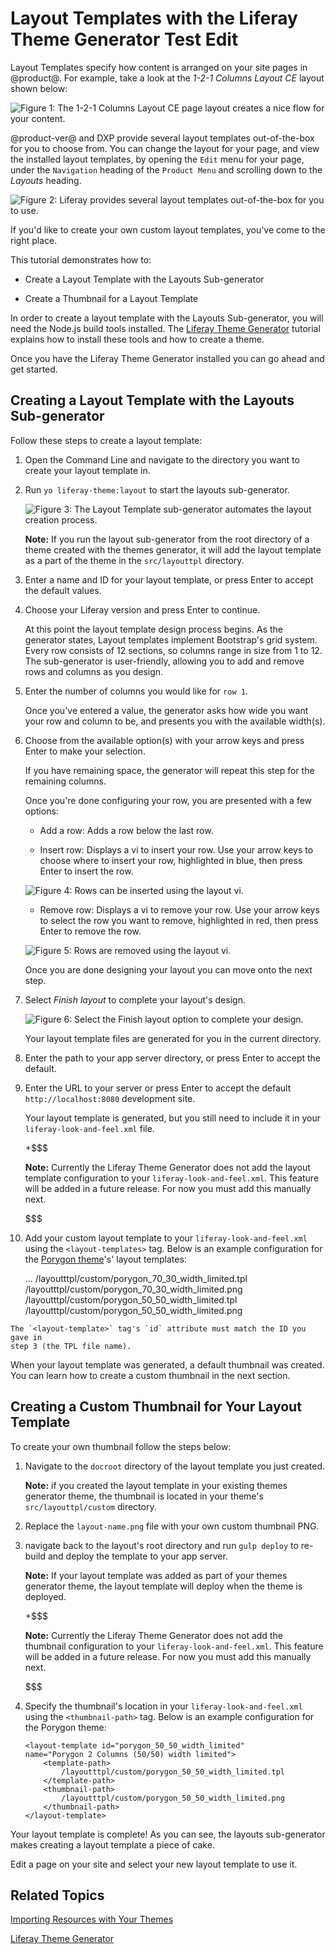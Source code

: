 # Layout Templates with the Liferay Theme Generator Test Edit [](id=creating-layout-templates-with-the-themes-generator-0)

Layout Templates specify how content is arranged on your site pages in @product@.
For example, take a look at the *1-2-1 Columns Layout CE* layout shown below:

![Figure 1: The *1-2-1 Columns Layout CE* page layout creates a nice flow for your content.](../../images/layout-template-1-2-1-columns.png)

@product-ver@ and DXP provide several layout templates out-of-the-box for you to
choose from. You can change the layout for your page, and view the installed
layout templates, by opening the `Edit` menu for your page, under the `Navigation`
heading of the `Product Menu` and scrolling down to the *Layouts* heading.

![Figure 2: Liferay provides several layout templates out-of-the-box for you to use.](../../images/layout-templates.png)

If you'd like to create your own custom layout templates, you've come to the
right place.

This tutorial demonstrates how to:

- Create a Layout Template with the Layouts Sub-generator

- Create a Thumbnail for a Layout Template

In order to create a layout template with the Layouts Sub-generator, you will
need the Node.js build tools installed. The [Liferay Theme Generator](/develop/tutorials/-/knowledge_base/7-0/themes-generator)
tutorial explains how to install these tools and how to create a theme.

Once you have the Liferay Theme Generator installed you can go ahead and get
started.

## Creating a Layout Template with the Layouts Sub-generator [](id=creating-a-layout-template-with-the-layouts-sub-generator)

Follow these steps to create a layout template:

1.  Open the Command Line and navigate to the directory you want to create your
    layout template in.

2.  Run `yo liferay-theme:layout` to start the layouts sub-generator.

    ![Figure 3: The Layout Template sub-generator automates the layout creation process.](../../images/layout-prompt.png)

    **Note:** If you run the layout sub-generator from the root directory of a
    theme created with the themes generator, it will add the layout template as
    a part of the theme in the `src/layouttpl` directory.

3.  Enter a name and ID for your layout template, or press Enter to accept the
    default values.

4.  Choose your Liferay version and press Enter to continue.

    At this point the layout template design process begins. As the generator
    states, Layout templates implement Bootstrap's grid system. Every row
    consists of 12 sections, so columns range in size from 1 to 12. The
    sub-generator is user-friendly, allowing you to add and remove rows and
    columns as you design.

5.  Enter the number of columns you would like for `row 1`.

    Once you've entered a value, the generator asks how wide you want your row
    and column to be, and presents you with the available width(s).

6.  Choose from the available option(s) with your arrow keys and press Enter to
    make your selection.

    If you have remaining space, the generator will repeat this step for the
    remaining columns.

    Once you're done configuring your row, you are presented with a few options:

    - Add a row: Adds a row below the last row.

    - Insert row: Displays a vi to insert your row. Use your arrow keys to
    choose where to insert your row, highlighted in blue, then press Enter to
    insert the row.

    ![Figure 4: Rows can be inserted using the layout vi.](../../images/insert-row.png)

    - Remove row: Displays a vi to remove your row. Use your arrow keys to
    select the row you want to remove, highlighted in red, then press Enter to
    remove the row.

    ![Figure 5: Rows are removed using the layout vi.](../../images/remove-row.png)

    Once you are done designing your layout you can move onto the next step.

7.  Select *Finish layout* to complete your layout's design.

    ![Figure 6: Select the *Finish layout* option to complete your design.](../../images/finish-layout.png)

    Your layout template files are generated for you in the current directory.

8.  Enter the path to your app server directory, or press Enter to accept the
    default.

9.  Enter the URL to your server or press Enter to accept the default
    `http://localhost:8080` development site.

    Your layout template is generated, but you still need to include it in your
    `liferay-look-and-feel.xml` file.

    +$$$

    **Note:** Currently the Liferay Theme Generator does not add the layout
    template configuration to your `liferay-look-and-feel.xml`. This feature
    will be added in a future release. For now you must add this manually next.

    $$$

10.  Add your custom layout template to your `liferay-look-and-feel.xml`
     using the `<layout-templates>` tag. Below is an example configuration for
     the [Porygon theme](https://github.com/liferay/liferay-portal/blob/7.0.x/modules/apps/frontend-theme-porygon/frontend-theme-porygon/src/WEB-INF/liferay-look-and-feel.xml#L16-L27)'s' layout
     templates:

        <theme id="porygon" name="Porygon">
            ...
              <layout-templates>
                <custom>
                  <layout-template id="porygon_70_30_width_limited"
                  name="Porygon 2 Columns (70/30) width limited">
                    <template-path>
                        /layoutttpl/custom/porygon_70_30_width_limited.tpl
                    </template-path>
                    <thumbnail-path>
                        /layoutttpl/custom/porygon_70_30_width_limited.png
                    </thumbnail-path>
                  </layout-template>
                  <layout-template id="porygon_50_50_width_limited"
                  name="Porygon 2 Columns (50/50) width limited">
                    <template-path>
                        /layoutttpl/custom/porygon_50_50_width_limited.tpl
                    </template-path>
                    <thumbnail-path>
                        /layoutttpl/custom/porygon_50_50_width_limited.png
                    </thumbnail-path>
                  </layout-template>
                </custom>
              </layout-templates
            ...
        </theme>

    The `<layout-template>` tag's `id` attribute must match the ID you gave in
    step 3 (the TPL file name).

When your layout template was generated, a default thumbnail was created. You
can learn how to create a custom thumbnail in the next section.

## Creating a Custom Thumbnail for Your Layout Template [](id=creating-a-custom-thumbnail-for-your-layout-template)

To create your own thumbnail follow the steps below:

1.  Navigate to the `docroot` directory of the layout template you just created.

    **Note:** if you created the layout template in your existing themes
    generator theme, the thumbnail is located in your theme's
    `src/layouttpl/custom` directory.

2.  Replace the `layout-name.png` file with your own custom thumbnail PNG.

3.  navigate back to the layout's root directory and run `gulp deploy` to
    re-build and deploy the template to your app server.

    **Note:** If your layout template was added as part of your themes generator
    theme, the layout template will deploy when the theme is deployed.

    +$$$

    **Note:** Currently the Liferay Theme Generator does not add the thumbnail
    configuration to your `liferay-look-and-feel.xml`. This feature will be
    added in a future release. For now you must add this manually next.

    $$$

4.  Specify the thumbnail's location in your `liferay-look-and-feel.xml` using
    the `<thumbnail-path>` tag. Below is an example configuration for the
    Porygon theme:

        <layout-template id="porygon_50_50_width_limited"
        name="Porygon 2 Columns (50/50) width limited">
            <template-path>
                /layoutttpl/custom/porygon_50_50_width_limited.tpl
            </template-path>
            <thumbnail-path>
                /layoutttpl/custom/porygon_50_50_width_limited.png
            </thumbnail-path>
        </layout-template>

Your layout template is complete! As you can see, the layouts sub-generator
makes creating a layout template a piece of cake.

Edit a page on your site and select your new layout template to use it.

## Related Topics [](id=related-topics)

[Importing Resources with Your Themes](/develop/tutorials/-/knowledge_base/7-0/importing-resources-with-a-theme)

[Liferay Theme Generator](/develop/tutorials/-/knowledge_base/7-0/themes-generator)
